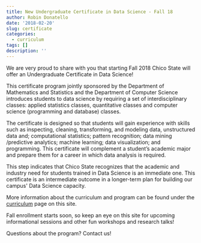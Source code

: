```yaml
---
title: New Undergraduate Certificate in Data Science - Fall 18
author: Robin Donatello
date: '2018-02-20'
slug: certificate
categories:
  - curriculum
tags: []
description: ''
---
```


We are very proud to share with you that starting Fall 2018 Chico State will offer an Undergraduate Certificate in Data Science! 

This certificate program jointly sponsored by the Department of Mathematics and Statistics and the Department of Computer Science introduces students to data science by requiring a set of interdisciplinary classes: applied statistics classes, quantitative classes and computer science (programming and database) classes. 

The certificate is designed so that students will gain experience with skills such as inspecting, cleaning, transforming, and modeling data, unstructured data and; computational statistics; pattern recognition; data mining /predictive analytics; machine learning; data visualization; and programming. This certificate will complement a student’s academic major and prepare them for a career in which data analysis is required. 

This step indicates that Chico State recognizes that the academic and industry need for students trained in Data Science is an immediate one. This certificate is an intermediate outcome in a longer-term plan for building our campus' Data Science capacity. 

More information about the curriculum and program can be found under the [curriculum](../../../../page/courses/) page on this site. 

Fall enrollment starts soon, so keep an eye on this site for upcoming informational sessions and other fun workshops and research talks!

Questions about the program? Contact us!